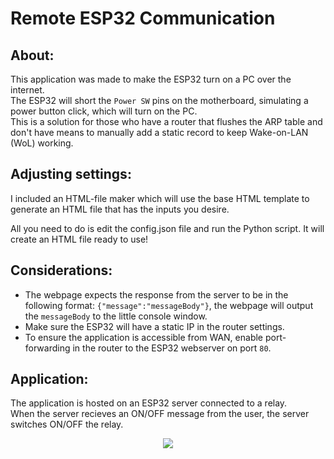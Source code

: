 # Remote ESP32 Communication

## About:

This application was made to make the ESP32 turn on a PC over the internet.  
The ESP32 will short the `Power SW` pins on the motherboard, simulating a power button click, which will turn on the PC.  
This is a solution for those who have a router that flushes the ARP table and don't have means to manually add a static record to keep Wake-on-LAN (WoL) working.

## Adjusting settings:

I included an HTML-file maker which will use the base HTML template to generate an HTML file that has the inputs you desire.

All you need to do is edit the config.json file and run the Python script. It will create an HTML file ready to use!

## Considerations:

- The webpage expects the response from the server to be in the following format: `{"message":"messageBody"}`, the webpage will output the `messageBody` to the little console window.
- Make sure the ESP32 will have a static IP in the router settings.
- To ensure the application is accessible from WAN, enable port-forwarding in the router to the ESP32 webserver on port `80`.

## Application:

The application is hosted on an ESP32 server connected to a relay.  
When the server recieves an ON/OFF message from the user, the server switches ON/OFF the relay.

<p align="center">
  <img src="https://github.com/AbdullahAlKhafajiDev/remote-ESP32-communication/blob/main/appImage.png?raw=true" />
</p>
